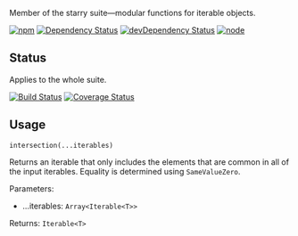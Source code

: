 Member of the starry suite—modular functions for iterable objects.

[![npm](https://img.shields.io/npm/v/starry.intersection.svg?style=flat-square)](https://www.npmjs.com/package/starry.intersection) [![Dependency Status](https://img.shields.io/david/starry.intersection.svg?style=flat-square)](https://david-dm.org/starry.intersection) [![devDependency Status](https://img.shields.io/david/dev/starry.intersection.svg?style=flat-square)](https://david-dm.org/starry.intersection#info=devDependencies) [![node](https://img.shields.io/node/v/starry.intersection.svg?style=flat-square)](https://nodejs.org/en/download/)

## Status

Applies to the whole suite.

[![Build Status](https://img.shields.io/travis/seangenabe/starry.svg?style=flat-square)](https://travis-ci.org/seangenabe/starry) [![Coverage Status](https://img.shields.io/coveralls/seangenabe/starry.svg?style=flat-square)](https://coveralls.io/github/seangenabe/starry)

## Usage

`intersection(...iterables)`

Returns an iterable that only includes the elements that are common in all of the input iterables. Equality is determined using `SameValueZero`.

Parameters:
* ...iterables: `Array<Iterable<T>>`

Returns: `Iterable<T>`

